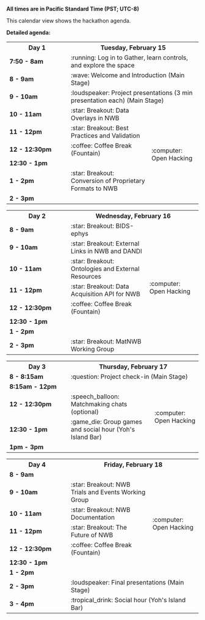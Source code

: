 **All times are in Pacific Standard Time (PST; UTC-8)**

This calendar view shows the hackathon agenda.

**Detailed agenda:**

<table width="400">
  <tr>
    <th style="width:145px"><b>Day 1</b></th>
    <th colspan="2"><b>Tuesday, February 15</b></th>
  </tr>
  <tr>
    <td><b>7:50 - 8am</b></td>
    <td colspan="2">:running: Log in to Gather, learn controls, and explore the space</td>
  </tr>
  <tr>
    <td><b>8 - 9am</b></td>
    <td colspan="2">:wave: Welcome and Introduction (Main Stage)</td>
  </tr>
  <tr>
    <td><b>9 - 10am</b></td>
    <td colspan="2">:loudspeaker: Project presentations (3 min presentation each) (Main Stage)
    </td>
  </tr>
  <tr>
    <td><b>10 - 11am</b></td>
    <td>:star: Breakout: Data Overlays in NWB
    </td>
    <td rowspan="6">:computer: Open Hacking
    </td>
  </tr>
  <tr>
    <td><b>11 - 12pm</b></td>
    <td>:star: Breakout: Best Practices and Validation
    </td>
  </tr>
  <tr>
    <td><b>12 - 12:30pm</b></td>
    <td>:coffee: Coffee Break (Fountain)
    </td>
  </tr>
  <tr>
    <td><b>12:30 - 1pm</b></td>
    <td></td>
  </tr>
  <tr>
    <td><b>1 - 2pm</b></td>
    <td>:star: Breakout: Conversion of Proprietary Formats to NWB
    </td>
  </tr>
  <tr>
    <td><b>2 - 3pm</b></td>
    <td></td>
  </tr>
</table>

<table width="400">
  <tr>
    <th style="width:145px"><b>Day 2</b></th>
    <th colspan="2"><b>Wednesday, February 16</b></th>
  </tr>
  <tr>
    <td><b>8 - 9am</b></td>
    <td>:star: Breakout: BIDS-ephys
    </td>
    <td rowspan="8">:computer: Open Hacking
    </td>
  </tr>
  <tr>
    <td><b>9 - 10am</b></td>
    <td>:star: Breakout: External Links in NWB and DANDI
    </td>
  </tr>
  <tr>
    <td><b>10 - 11am</b></td>
    <td>:star: Breakout: Ontologies and External Resources
    </td>
  </tr>
  <tr>
    <td><b>11 - 12pm</b></td>
    <td>:star: Breakout: Data Acquisition API for NWB
    </td>
  </tr>
  <tr>
    <td><b>12 - 12:30pm</b></td>
    <td>:coffee: Coffee Break (Fountain)
    </td>
  </tr>
  <tr>
    <td><b>12:30 - 1pm</b></td>
    <td></td>
  </tr>
  <tr>
    <td><b>1 - 2pm</b></td>
    <td></td>
  </tr>
  <tr>
    <td><b>2 - 3pm</b></td>
    <td>:star: Breakout: MatNWB Working Group
    </td>
  </tr>
</table>

<table width="400">
  <tr>
    <th style="width:145px"><b>Day 3</b></th>
    <th colspan="2"><b>Thursday, February 17</b></th>
  </tr>
  <tr>
    <td><b>8 - 8:15am</b></td>
    <td colspan="2">:question: Project check-in (Main Stage)
    </td>
  </tr>
  <tr>
    <td><b>8:15am - 12pm</b></td>
    <td></td>
    <td rowspan="4">:computer: Open Hacking
    </td>
  </tr>
  <tr>
    <td><b>12 - 12:30pm</b></td>
    <td>:speech_balloon: Matchmaking chats (optional)
    </td>
  </tr>
  <tr>
    <td><b>12:30 - 1pm</b></td>
    <td>:game_die: Group games and social hour (Yoh's Island Bar)
    </td>
  </tr>
  <tr>
    <td><b>1pm - 3pm</b></td>
    <td></td>
  </tr>
</table>


<table width="400">
  <tr>
    <th style="width:145px"><b>Day 4</b></th>
    <th colspan="2"><b>Friday, February 18</b></th>
  </tr>
  <tr>
    <td><b>8 - 9am</b></td>
    <td></td>
    <td rowspan="7">:computer: Open Hacking
    </td>
  </tr>
  <tr>
    <td><b>9 - 10am</b></td>
    <td>:star: Breakout: NWB Trials and Events Working Group
    </td>
  </tr>
  <tr>
    <td><b>10 - 11am</b></td>
    <td>:star: Breakout: NWB Documentation
    </td>
  </tr>
  <tr>
    <td><b>11 - 12pm</b></td>
    <td>:star: Breakout: The Future of NWB
    </td>
  </tr>
  <tr>
    <td><b>12 - 12:30pm</b></td>
    <td>:coffee: Coffee Break (Fountain)
    </td>
  </tr>
  <tr>
    <td><b>12:30 - 1pm</b></td>
    <td></td>
  </tr>
  <tr>
    <td><b>1 - 2pm</b></td>
    <td></td>
  </tr>
  <tr>
    <td><b>2 - 3pm</b></td>
    <td colspan="2">:loudspeaker: Final presentations (Main Stage)
    </td>
  </tr>
  <tr>
    <td><b>3 - 4pm</b></td>
    <td colspan="2">:tropical_drink: Social hour (Yoh's Island Bar)
    </td>
  </tr>
</table>
